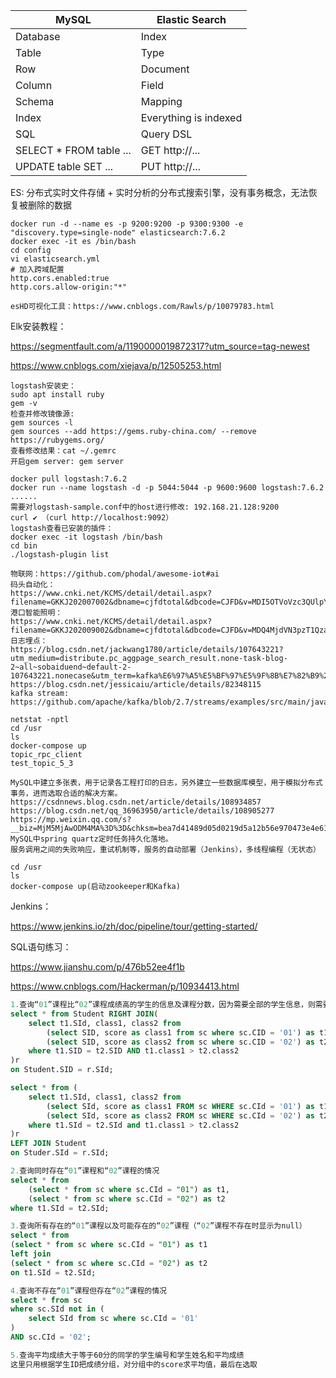 | MySQL                   | Elastic Search        |
| ----------------------- | --------------------- |
| Database                | Index                 |
| Table                   | Type                  |
| Row                     | Document              |
| Column                  | Field                 |
| Schema                  | Mapping               |
| Index                   | Everything is indexed |
| SQL                     | Query DSL             |
| SELECT * FROM table ... | GET http://...        |
| UPDATE table SET ...    | PUT http://...        |

ES: 分布式实时文件存储 + 实时分析的分布式搜索引擎，没有事务概念，无法恢复被删除的数据

```
docker run -d --name es -p 9200:9200 -p 9300:9300 -e "discovery.type=single-node" elasticsearch:7.6.2
docker exec -it es /bin/bash
cd config
vi elasticsearch.yml
# 加入跨域配置
http.cors.enabled:true
http.cors.allow-origin:"*"
    
esHD可视化工具：https://www.cnblogs.com/Rawls/p/10079783.html
```

Elk安装教程：

https://segmentfault.com/a/1190000019872317?utm_source=tag-newest

https://www.cnblogs.com/xiejava/p/12505253.html

```
logstash安装史：
sudo apt install ruby
gem -v
检查并修改镜像源:
gem sources -l
gem sources --add https://gems.ruby-china.com/ --remove https://rubygems.org/
查看修改结果：cat ~/.gemrc
开启gem server: gem server

docker pull logstash:7.6.2
docker run --name logstash -d -p 5044:5044 -p 9600:9600 logstash:7.6.2
......
需要对logstash-sample.conf中的host进行修改: 192.168.21.128:9200
curl ✔ （curl http://localhost:9092）
logstash查看已安装的插件：
docker exec -it logstash /bin/bash
cd bin
./logstash-plugin list
```

```
物联网：https://github.com/phodal/awesome-iot#ai
码头自动化：
https://www.cnki.net/KCMS/detail/detail.aspx?filename=GKKJ202007002&dbname=cjfdtotal&dbcode=CJFD&v=MDI5OTVoVzc3QUlpYkFaTEc0SE5ITXFJOUZab1I2RGc4L3poWVU3enNPVDNpUXJSY3pGckNVUjdxZVorZHFGeS8=
港口智能照明：
https://www.cnki.net/KCMS/detail/detail.aspx?filename=GKKJ202009002&dbname=cjfdtotal&dbcode=CJFD&v=MDQ4MjdVN3pzT1QzaVFyUmN6RnJDVVI3cWVaK2RxRnl6aFdyckpJaWJBWkxHNEhOSE1wbzlGWm9SNkRnOC96aFk=
日志埋点：
https://blog.csdn.net/jackwang1780/article/details/107643221?utm_medium=distribute.pc_aggpage_search_result.none-task-blog-2~all~sobaiduend~default-2-107643221.nonecase&utm_term=kafka%E6%97%A5%E5%BF%97%E5%9F%8B%E7%82%B9%20logstash&spm=1000.2123.3001.4430
https://blog.csdn.net/jessicaiu/article/details/82348115
kafka stream:
https://github.com/apache/kafka/blob/2.7/streams/examples/src/main/java/org/apache/kafka/streams/examples/wordcount/WordCountProcessorDemo.java
```

```
netstat -nptl
cd /usr
ls
docker-compose up
topic_rpc_client
test_topic_5_3
```

```
MySQL中建立多张表，用于记录各工程打印的日志，另外建立一些数据库模型，用于模拟分布式事务，进而选取合适的解决方案。
https://csdnnews.blog.csdn.net/article/details/108934857
https://blog.csdn.net/qq_36963950/article/details/108905277
https://mp.weixin.qq.com/s?__biz=MjM5MjAwODM4MA%3D%3D&chksm=bea7d41489d05d0219d5a12b56e970473e4e61241403e5f0e53f80a0bfe790149ec599c65da4&idx=3&mid=2650777031&scene=21&sn=bf7483c61af814601023fac1f1f0972d#wechat_redirect
MySQL中spring quartz定时任务持久化落地。
服务调用之间的失败响应，重试机制等，服务的自动部署（Jenkins），多线程编程（无状态）
```

```
cd /usr
ls
docker-compose up(启动zookeeper和Kafka)
```

Jenkins：

https://www.jenkins.io/zh/doc/pipeline/tour/getting-started/

SQL语句练习：

https://www.jianshu.com/p/476b52ee4f1b

https://www.cnblogs.com/Hackerman/p/10934413.html

```sql
1.查询“01”课程比“02”课程成绩高的学生的信息及课程分数，因为需要全部的学生信息，则需要在sc表中得到符合条件的sid后与student表进行join
select * from Student RIGHT JOIN(
	select t1.SId, class1, class2 from
		(select SID, score as class1 from sc where sc.CID = '01') as t1,
    	(select SID, score as class2 from sc where sc.CID = '02') as t2
    where t1.SID = t2.SID AND t1.class1 > t2.class2
)r
on Student.SID = r.SId;

select * from (
    select t1.SId, class1, class2 from
    	(select SId, score as class1 FROM sc WHERE sc.CId = '01') as t1,
    	(select SId, score as class2 FROM sc WHERE sc.CId = '02') as t2
    where t1.SId = t2.SId and t1.class1 > t2.class2
)r
LEFT JOIN Student
on Studer.SId = r.SId;
```

```sql
2.查询同时存在“01”课程和“02”课程的情况
select * from
	(select * from sc where sc.CId = "01") as t1,
	(select * from sc where sc.CId = "02") as t2
where t1.SId = t2.SId;
```

```sql
3.查询所有存在的“01”课程以及可能存在的“02”课程（“02”课程不存在时显示为null）
select * from
(select * from sc where sc.CId = "01") as t1
left join
(select * from sc where sc.CId = "02") as t2
on t1.SId = t2.SId;
```

```sql
4.查询不存在“01”课程但存在“02”课程的情况
select * from sc
where sc.SId not in (
	select SId from sc where sc.CId = '01'
)
AND sc.CId = '02';
```

```sql
5.查询平均成绩大于等于60分的同学的学生编号和学生姓名和平均成绩
这里只用根据学生ID把成绩分组，对分组中的score求平均值，最后在选取
```

